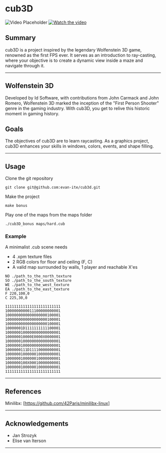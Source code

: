 
# cub3D

![Video Placeholder](https://youtu.be/35gA5YFIUJM/0.jpg)
[![Watch the video](https://youtu.be/35gA5YFIUJM/0.jpg)](https://youtu.be/35gA5YFIUJM)


## Summary
cub3D is a project inspired by the legendary Wolfenstein 3D game, renowned as the first FPS ever. It serves as an introduction to ray-casting, where your objective is to create a dynamic view inside a maze and navigate through it.

---

## Wolfenstein 3D
Developed by Id Software, with contributions from John Carmack and John Romero, Wolfenstein 3D marked the inception of the "First Person Shooter" genre in the gaming industry. With cub3D, you get to relive this historic moment in gaming history.

## Goals
The objectives of cub3D are to learn raycasting. As a graphics project, cub3D enhances your skills in windows, colors, events, and shape filling.

---

## Usage

Clone the git repository
```
git clone git@github.com:evan-ite/cub3d.git
```

Make the project
```
make bonus
```

Play one of the maps from the maps folder
```
./cub3D_bonus maps/hard.cub
```

### Example
A minimalist .cub scene needs 
- 4 .xpm texture files
- 2 RGB colors for floor and ceiling (F, C)
- A valid map surrounded by walls, 1 player and reachable X'es 
```
NO ./path_to_the_north_texture
SO ./path_to_the_south_texture
WE ./path_to_the_west_texture
EA ./path_to_the_east_texture
F 220,100,0
C 225,30,0

1111111111111111111111111
1000000000011100000000001
1000000000000000000100001
1000000000000000000100001
1000000000000000000100001
10000001D1111111111100001
1000000100000000000000001
100000010000E0000X0000001
1000000100000000000000001
1000000100000000000000001
1000000111D11110000000001
1000000100000010000000001
1000000100000010000000001
1000000100X00010000000001
1000000100000010000000001
1111111111111111111111111

```
---

## References

Minilibx: [https://github.com/42Paris/minilibx-linux]

---

## Acknowledgements
- Jan Strozyk
- Elise van Iterson

---

